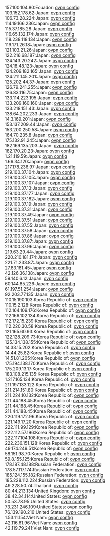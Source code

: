 157.100.104.80:Ecuador: [ovpn config](vpn/157_100_104_80.ovpn)  
103.152.178.62:Japan: [ovpn config](vpn/103_152_178_62.ovpn)  
106.73.28.224:Japan: [ovpn config](vpn/106_73_28_224.ovpn)  
114.19.166.236:Japan: [ovpn config](vpn/114_19_166_236.ovpn)  
115.37.185.28:Japan: [ovpn config](vpn/115_37_185_28.ovpn)  
116.65.132.174:Japan: [ovpn config](vpn/116_65_132_174.ovpn)  
118.238.118.134:Japan: [ovpn config](vpn/118_238_118_134.ovpn)  
119.171.26.18:Japan: [ovpn config](vpn/119_171_26_18.ovpn)  
121.103.21.26:Japan: [ovpn config](vpn/121_103_21_26.ovpn)  
122.216.68.187:Japan: [ovpn config](vpn/122_216_68_187.ovpn)  
124.143.20.242:Japan: [ovpn config](vpn/124_143_20_242.ovpn)  
124.18.48.123:Japan: [ovpn config](vpn/124_18_48_123.ovpn)  
124.209.182.165:Japan: [ovpn config](vpn/124_209_182_165.ovpn)  
124.211.145.201:Japan: [ovpn config](vpn/124_211_145_201.ovpn)  
125.202.44.37:Japan: [ovpn config](vpn/125_202_44_37.ovpn)  
126.79.241.255:Japan: [ovpn config](vpn/126_79_241_255.ovpn)  
126.83.116.75:Japan: [ovpn config](vpn/126_83_116_75.ovpn)  
133.114.223.195:Japan: [ovpn config](vpn/133_114_223_195.ovpn)  
133.209.160.160:Japan: [ovpn config](vpn/133_209_160_160.ovpn)  
133.218.151.43:Japan: [ovpn config](vpn/133_218_151_43.ovpn)  
138.64.202.233:Japan: [ovpn config](vpn/138_64_202_233.ovpn)  
14.3.169.201:Japan: [ovpn config](vpn/14_3_169_201.ovpn)  
153.137.209.44:Japan: [ovpn config](vpn/153_137_209_44.ovpn)  
153.200.250.58:Japan: [ovpn config](vpn/153_200_250_58.ovpn)  
164.70.235.8:Japan: [ovpn config](vpn/164_70_235_8.ovpn)  
175.132.91.245:Japan: [ovpn config](vpn/175_132_91_245.ovpn)  
182.169.135.203:Japan: [ovpn config](vpn/182_169_135_203.ovpn)  
182.170.20.23:Japan: [ovpn config](vpn/182_170_20_23.ovpn)  
1.21.119.59:Japan: [ovpn config](vpn/1_21_119_59.ovpn)  
1.66.34.120:Japan: [ovpn config](vpn/1_66_34_120.ovpn)  
217.178.236.97:Japan: [ovpn config](vpn/217_178_236_97.ovpn)  
219.100.37.104:Japan: [ovpn config](vpn/219_100_37_104.ovpn)  
219.100.37.105:Japan: [ovpn config](vpn/219_100_37_105.ovpn)  
219.100.37.107:Japan: [ovpn config](vpn/219_100_37_107.ovpn)  
219.100.37.13:Japan: [ovpn config](vpn/219_100_37_13.ovpn)  
219.100.37.177:Japan: [ovpn config](vpn/219_100_37_177.ovpn)  
219.100.37.182:Japan: [ovpn config](vpn/219_100_37_182.ovpn)  
219.100.37.19:Japan: [ovpn config](vpn/219_100_37_19.ovpn)  
219.100.37.31:Japan: [ovpn config](vpn/219_100_37_31.ovpn)  
219.100.37.49:Japan: [ovpn config](vpn/219_100_37_49.ovpn)  
219.100.37.51:Japan: [ovpn config](vpn/219_100_37_51.ovpn)  
219.100.37.55:Japan: [ovpn config](vpn/219_100_37_55.ovpn)  
219.100.37.58:Japan: [ovpn config](vpn/219_100_37_58.ovpn)  
219.100.37.86:Japan: [ovpn config](vpn/219_100_37_86.ovpn)  
219.100.37.87:Japan: [ovpn config](vpn/219_100_37_87.ovpn)  
219.100.37.96:Japan: [ovpn config](vpn/219_100_37_96.ovpn)  
219.63.29.44:Japan: [ovpn config](vpn/219_63_29_44.ovpn)  
220.210.181.174:Japan: [ovpn config](vpn/220_210_181_174.ovpn)  
221.71.233.87:Japan: [ovpn config](vpn/221_71_233_87.ovpn)  
27.83.181.45:Japan: [ovpn config](vpn/27_83_181_45.ovpn)  
42.126.36.138:Japan: [ovpn config](vpn/42_126_36_138.ovpn)  
59.140.6.12:Japan: [ovpn config](vpn/59_140_6_12.ovpn)  
60.144.85.226:Japan: [ovpn config](vpn/60_144_85_226.ovpn)  
61.197.51.254:Japan: [ovpn config](vpn/61_197_51_254.ovpn)  
92.203.77.135:Japan: [ovpn config](vpn/92_203_77_135.ovpn)  
110.15.190.103:Korea Republic of: [ovpn config](vpn/110_15_190_103.ovpn)  
110.15.2.128:Korea Republic of: [ovpn config](vpn/110_15_2_128.ovpn)  
112.164.109.176:Korea Republic of: [ovpn config](vpn/112_164_109_176.ovpn)  
112.166.102.134:Korea Republic of: [ovpn config](vpn/112_166_102_134.ovpn)  
112.172.15.239:Korea Republic of: [ovpn config](vpn/112_172_15_239.ovpn)  
112.220.30.58:Korea Republic of: [ovpn config](vpn/112_220_30_58.ovpn)  
121.165.60.93:Korea Republic of: [ovpn config](vpn/121_165_60_93.ovpn)  
122.128.209.73:Korea Republic of: [ovpn config](vpn/122_128_209_73.ovpn)  
125.134.138.155:Korea Republic of: [ovpn config](vpn/125_134_138_155.ovpn)  
14.33.15.202:Korea Republic of: [ovpn config](vpn/14_33_15_202.ovpn)  
14.44.25.82:Korea Republic of: [ovpn config](vpn/14_44_25_82.ovpn)  
14.51.81.205:Korea Republic of: [ovpn config](vpn/14_51_81_205.ovpn)  
175.194.138.170:Korea Republic of: [ovpn config](vpn/175_194_138_170.ovpn)  
175.209.13.17:Korea Republic of: [ovpn config](vpn/175_209_13_17.ovpn)  
183.108.215.135:Korea Republic of: [ovpn config](vpn/183_108_215_135.ovpn)  
1.217.165.134:Korea Republic of: [ovpn config](vpn/1_217_165_134.ovpn)  
211.197.133.122:Korea Republic of: [ovpn config](vpn/211_197_133_122.ovpn)  
211.214.151.80:Korea Republic of: [ovpn config](vpn/211_214_151_80.ovpn)  
211.224.10.132:Korea Republic of: [ovpn config](vpn/211_224_10_132.ovpn)  
211.44.188.45:Korea Republic of: [ovpn config](vpn/211_44_188_45.ovpn)  
211.44.188.45:Korea Republic of: [ovpn config](vpn/211_44_188_45.ovpn)  
211.44.188.45:Korea Republic of: [ovpn config](vpn/211_44_188_45.ovpn)  
220.119.172.96:Korea Republic of: [ovpn config](vpn/220_119_172_96.ovpn)  
221.149.17.20:Korea Republic of: [ovpn config](vpn/221_149_17_20.ovpn)  
222.111.99.129:Korea Republic of: [ovpn config](vpn/222_111_99_129.ovpn)  
222.112.57.196:Korea Republic of: [ovpn config](vpn/222_112_57_196.ovpn)  
222.117.104.108:Korea Republic of: [ovpn config](vpn/222_117_104_108.ovpn)  
222.236.151.128:Korea Republic of: [ovpn config](vpn/222_236_151_128.ovpn)  
49.174.249.51:Korea Republic of: [ovpn config](vpn/49_174_249_51.ovpn)  
58.151.98.70:Korea Republic of: [ovpn config](vpn/58_151_98_70.ovpn)  
59.8.155.125:Korea Republic of: [ovpn config](vpn/59_8_155_125.ovpn)  
178.187.48.188:Russian Federation: [ovpn config](vpn/178_187_48_188.ovpn)  
178.57.117.174:Russian Federation: [ovpn config](vpn/178_57_117_174.ovpn)  
185.124.155.182:Russian Federation: [ovpn config](vpn/185_124_155_182.ovpn)  
185.228.112.224:Russian Federation: [ovpn config](vpn/185_228_112_224.ovpn)  
49.228.50.74:Thailand: [ovpn config](vpn/49_228_50_74.ovpn)  
80.44.213.134:United Kingdom: [ovpn config](vpn/80_44_213_134.ovpn)  
38.42.34.114:United States: [ovpn config](vpn/38_42_34_114.ovpn)  
50.53.78.95:United States: [ovpn config](vpn/50_53_78_95.ovpn)  
73.231.246.109:United States: [ovpn config](vpn/73_231_246_109.ovpn)  
76.139.190.216:United States: [ovpn config](vpn/76_139_190_216.ovpn)  
1.53.11.154:Viet Nam: [ovpn config](vpn/1_53_11_154.ovpn)  
42.116.61.96:Viet Nam: [ovpn config](vpn/42_116_61_96.ovpn)  
42.119.79.241:Viet Nam: [ovpn config](vpn/42_119_79_241.ovpn)  
